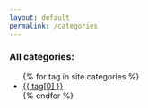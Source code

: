 ```yaml
---
layout: default
permalink: /categories
---
```

### All categories:
<ul>
  {% for tag in site.categories %}
  <li>
    <a href="{{ site.url }}{{ site.baseurl }}/category/{{ tag[0] }}" class="post-tag">{{ tag[0] }}</a>
  </li>
  {% endfor %}
</ul>
